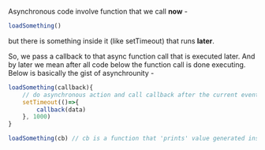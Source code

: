 Asynchronous code involve function that we call **now** -
```js
loadSomething()
```
but there is something inside it (like setTimeout) that runs **later**.

So, we pass a callback to that async function call that is executed later. And by later we mean after all code below the function call is done executing. Below is basically the gist of asynchrounity -
```js
loadSomething(callback){
    // do asynchronous action and call callback after the current event loop
    setTimeout(()=>{
        callback(data)
    }, 1000)
}

loadSomething(cb) // cb is a function that 'prints' value generated inside loadSomething
```